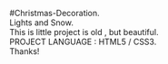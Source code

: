 #Christmas-Decoration.<br>
Lights and Snow.<br>
This is little project is old , but beautiful.<br>
PROJECT LANGUAGE : HTML5 / CSS3.<br>
Thanks!<br>
